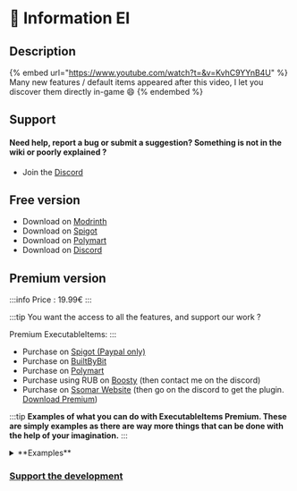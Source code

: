 # 📌 Information EI

## Description 

\{% embed url="https://www.youtube.com/watch?t=&v=KvhC9YYnB4U" %\}
Many new features / default items appeared after this video, I let you discover them directly in-game :smile:
\{% endembed %\}

## Support

#### Need help, report a bug or submit a suggestion? Something is not in the wiki or poorly explained ?

* Join the [Discord](https://discord.com/invite/TRmSwJaYNv)

## Free version

* Download on [Modrinth](https://modrinth.com/plugin/executableitems)
* Download on [Spigot](https://www.spigotmc.org/resources/custom-items-plugin-executable-items.77578/)
* Download on [Polymart](https://polymart.org/resource/executableitems-free.2859)
* Download on [Discord](https://discord.com/channels/701066025516531753/1344653330173005939)

## Premium version 

:::info
Price : 19.99€
:::

:::tip
You want the access to all the features, and support our work ?

Premium ExecutableItems:
:::

* Purchase on  [Spigot (Paypal only)](https://www.spigotmc.org/resources/83070)
* Purchase on [BuiltByBit](https://builtbybit.com/resources/custom-items-plugin-executable-items.18673/)
* Purchase on [Polymart](https://polymart.org/resource/executableitems.2858)
* Purchase using RUB on [Boosty](https://discord.com/channels/701066025516531753/1133826476635062294/1279383744133861378) (then contact me on the discord)
* Purchase on [Ssomar Website](https://plugins.ssomar.com/) (then go on the discord to get the plugin. [Download Premium](https://discord.com/channels/701066025516531753/1134158503498502154))

:::tip
**Examples of what you can do with ExecutableItems Premium. These are simply examples as there are way more things that can be done with the help of your imagination.**
:::

<details>

<summary>**Examples**</summary>

Executable Items Premium:

* Trench Tools that respects protected regions
* Veinminer Pickaxes
* Gun Items with Cooldown
* Sponge for Water and Lava
* Grappling Hooks
* Explosive Bows
* Infinite Blocks
* Infinite Water & Lava
* Morph Tools
* AoE Damage / Effect Sword
* Rainbow Helmet
* Particle Cosmetics
* Automatic Primed TNT
* Item Converter
* Custom Totem of Undying
* Armorsets from 1pc to 4pc bonus
* Bow Modifiers that does cool stuff when it lands on a target
* Recall Item that teleports you back to where you died
* Click combos where you have to press Left+Left+Right for example to activate the activator
* Auto Crafter / Auto Compactor
* Whitelisting / Blacklisting blocks that your custom pickaxe can break
* Crossbows that does not need to be reloaded to shoot
* Items that requires fuel
* Projectile Rain
* Armor that can help you dodge enemy hits
* Items that needs to be charged to activate it's attack skill
* Items that shoots arrows that pushes back players and mobs away from that spot
* Elytra with particles while flying
* Block Placement tool that helps builders place more than one block at a time
* Custom conditions whether particles would appear when you have yet to hit something for a period of time
* Items that allows you to deal plunge damage, dash through enemies and deal damage
* Items that have 5 abilities at once
* Mid-Air Jump, Double Jump, Triple Jump and more
* Portable Beacon that you can change primary buffs and use secondary buffs
* Assign a Sign to display your coordinates in real time
* Pull target mobs towards you
* Items that allows you to teleport forward or backward
* Items that helps you replant the crops you broke
* Items that increases damage depending on how many
  * times you damaged your target
  * times you got damaged
  * enemies in a given radius
* Items that when thrown into the ground, all nearby players loose all of their effects
* Bone Meal that instantly grows crops
* Items that detects player movement
* Items that automatically smelts the block they break and specify which ones are going to be smelt
* Items that damages attackers or give effects to attackers
* Items that damages targets overtime
* Items that when thrown, it will break an area of blocks and you can specify which blocks gets destroyed
* Items that pulls nearby mobs in a spot and pushes them away in a direction
* Items that allows you to leap and deal area damage upon landing
* Items that allows you to dash through targets
* Items that allows you to have 2 attack forms and toggle the 1st and 2nd attack form
* Items that allows you to stop projectile movements while sneaking
* Items that allows you to toss your enemies upwards and damage them midair by dashing forwards or backwards
* Items that allows you to save coordinates into an item and strike lightning in that location
* Items that can transform areas from one block to another
* Items that shoot projectiles that can do area damage explosion and an after effect
* Boots that spawns rainbow particles on your feet
* Custom fishing rods with specific bonus loot
* Wands that spawn bats on nearby targets and right click to harvest specific bats for hp
* Integration of other plugins such as MMOItems and have those custom items plugins run ExecutableItems activators
* Projectiles that pushes away mobs or pulls mobs towards to the location the projectile landed at
* Guns with customized recoils
* Projectiles that can shoot more than one type of bullet and assign specific effects for each bullet type
* Items that allows you to maneuver through solid blocks
* Items that allows you to temporarily transform one area into a specific block and revert back to its original state after some time
* Tools that counts how many blocks you broke
* Swords that counts how many entities you killed (global or specifically)
* Weapons that increases damage for every 5 kills
* Boots that prevent you from taking specific damage like "No-Fall Damage Boots"
* Items with different behaviors based on your biome
* Weapons that summons tridents from above and flies to your direction and explodes when it lands onto something
* Shields that allows you to take no damage while being able to do no damage
* Potions that when thrown, can clear effects of affected targets in an area
* Weapons that deals more damage depending on your distance towards your target

</details>

### [Support the development](https://buy.stripe.com/aEU7sX66l3O82MUdQT)
